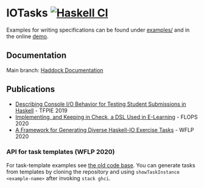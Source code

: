 # IOTasks [![Haskell CI](https://github.com/fmidue/IOTasks/actions/workflows/haskell-push.yaml/badge.svg)](https://github.com/fmidue/IOTasks/actions/workflows/haskell-push.yaml)

Examples for writing specifications can be found under [examples/](examples/) and in the online [demo](https://iotasks.eu).

## Documentation
Main branch: [Haddock Documentation](https://fmidue.github.io/IOTasks)

## Publications
- [Describing Console I/O Behavior for Testing Student Submissions in Haskell](https://arxiv.org/abs/2008.09253v1) - TFPIE 2019
- [Implementing, and Keeping in Check, a DSL Used in E-Learning](https://link.springer.com/chapter/10.1007/978-3-030-59025-3_11) - FLOPS 2020
- [A Framework for Generating Diverse Haskell-IO Exercise Tasks](https://arxiv.org/abs/2008.12751) - WFLP 2020

### API for task templates (WFLP 2020)
For task-template examples see [the old code base](https://github.com/fmidue/IOTasks/blob/old-code-base/task-api/src/Test/IOTasks/Task/Examples.hs).
You can generate tasks from templates by cloning the repository and using ```showTaskInstance <example-name>``` after invoking ```stack ghci```.
